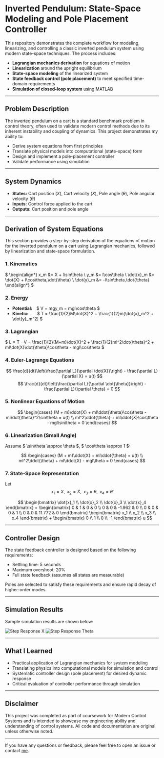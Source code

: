 # Inverted Pendulum: State-Space Modeling and Pole Placement Controller

This repository demonstrates the complete workflow for modeling, linearizing, and controlling a classic inverted pendulum system using modern state-space techniques. The process includes:

- **Lagrangian mechanics derivation** for equations of motion
- **Linearization** around the upright equilibrium
- **State-space modeling** of the linearized system
- **State feedback control (pole placement)** to meet specified time-domain requirements
- **Simulation of closed-loop system** using MATLAB

---

## Problem Description

The inverted pendulum on a cart is a standard benchmark problem in control theory, often used to validate modern control methods due to its inherent instability and coupling of dynamics. This project demonstrates my ability to:

- Derive system equations from first principles
- Translate physical models into computational (state-space) form
- Design and implement a pole-placement controller
- Validate performance using simulation

---

## System Dynamics

- **States:** Cart position ($X$), Cart velocity ($\dot{X}$), Pole angle ($\theta$), Pole angular velocity ($\dot{\theta}$)
- **Inputs:** Control force applied to the cart
- **Outputs:** Cart position and pole angle

---

## Derivation of System Equations

This section provides a step-by-step derivation of the equations of motion for the inverted pendulum on a cart using Lagrangian mechanics, followed by linearization and state-space formulation.

### 1. Kinematics

$
\begin{align*}
    x_m &= X + l\sin\theta \\
    y_m &= l\cos\theta \\
    \dot{x}_m &= \dot{X} + l\cos\theta\,\dot{\theta} \\
    \dot{y}_m &= -l\sin\theta\,\dot{\theta}
\end{align*}
$

### 2. Energy

- **Potential:** $ V = mgy_m = mgl\cos\theta $
- **Kinetic:**  $ T = \frac{1}{2}M\dot{X}^2 + \frac{1}{2}m(\dot{x}_m^2 + \dot{y}_m^2) $

### 3. Lagrangian

$
L = T - V = \frac{1}{2}(M+m)\dot{X}^2 + \frac{1}{2}ml^2\dot{\theta}^2 + ml\dot{X}\dot{\theta}\cos\theta - mgl\cos\theta
$

### 4. Euler-Lagrange Equations

$$
\frac{d}{dt}\left(\frac{\partial L}{\partial \dot{X}}\right) - \frac{\partial L}{\partial X} = u(t)
$$
$$
\frac{d}{dt}\left(\frac{\partial L}{\partial \dot{\theta}}\right) - \frac{\partial L}{\partial \theta} = 0
$$

### 5. Nonlinear Equations of Motion

$$
\begin{cases}
(M + m)\ddot{X} + ml\ddot{\theta}\cos\theta - ml\dot{\theta}^2\sin\theta = u(t) \\
ml^2\ddot{\theta} + ml\ddot{X}\cos\theta - mgl\sin\theta = 0
\end{cases}
$$

### 6. Linearization (Small Angle)

Assume $ \sin\theta \approx \theta $, $ \cos\theta \approx 1 $:

$$
\begin{cases}
(M + m)\ddot{X} + ml\ddot{\theta} = u(t) \\
ml^2\ddot{\theta} + ml\ddot{X} - mgl\theta = 0
\end{cases}
$$


### 7. State-Space Representation

Let $$ x_1 = X, \;\; x_2 = \dot{X}, \;\; x_3 = \theta, \;\; x_4 = \dot{\theta} $$

$$
    \begin{bmatrix}
    \dot{x}_1 \\ \dot{x}_2 \\ \dot{x}_3 \\ \dot{x}_4
    \end{bmatrix}
    =
    \begin{bmatrix}
    0 & 1 & 0 & 0 \\
    0 & 0 & -1.962 & 0 \\
    0 & 0 & 0 & 1 \\
    0 & 0 & 11.772 & 0
    \end{bmatrix}
    \begin{bmatrix}
    x_1 \\ x_2 \\ x_3 \\ x_4
    \end{bmatrix}
    +
    \begin{bmatrix}
    0 \\ 1 \\ 0 \\ -1
    \end{bmatrix}
    u
$$


---

## Controller Design

The state feedback controller is designed based on the following requirements:
- Settling time: 5 seconds
- Maximum overshoot: 20%
- Full state feedback (assumes all states are measurable)

Poles are selected to satisfy these requirements and ensure rapid decay of higher-order modes.

---

## Simulation Results

Sample simulation results are shown below:

![Step Response X](<img width="560" height="420" alt="x" src="https://github.com/user-attachments/assets/de52993b-170f-4407-8bce-05036a3a6451" />)
![Step Response Theta](<img width="560" height="420" alt="theta" src="https://github.com/user-attachments/assets/9b99c928-c43a-4239-a41c-b5168a3c23b0" />)

---

## What I Learned

- Practical application of Lagrangian mechanics for system modeling
- Translating physics into computational models for simulation and control
- Systematic controller design (pole placement) for desired dynamic response
- Critical evaluation of controller performance through simulation

---

## Disclaimer

This project was completed as part of coursework for Modern Control Systems and is intended to showcase my engineering ability and understanding of control systems. All code and documentation are original unless otherwise noted.

---

If you have any questions or feedback, please feel free to open an issue or contact [me](mailto:yutsewu0209@gmail.com).
